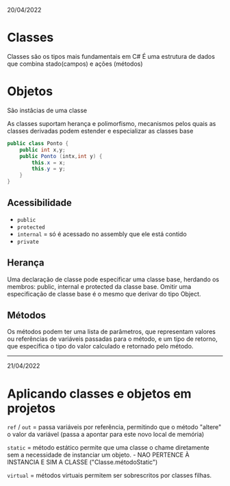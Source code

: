 20/04/2022

# Classes

Classes são os tipos mais fundamentais em C#
É uma estrutura de dados que combina stado(campos) e ações (métodos)

# Objetos

São instâcias de uma classe

As classes suportam herança e polimorfismo, mecanismos pelos quais as classes derivadas podem estender e especializar as classes base

```c#
public class Ponto {
    public int x,y;
    public Ponto (intx,int y) {
        this.x = x;
        this.y = y;
    }
}
```

## Acessibilidade

- `public`
- `protected`
- `internal` = só é acessado no assembly que ele está contido
- `private`

## Herança

Uma declaração de classe pode especificar uma classe base, herdando os membros: public, internal e protected da classe base.
Omitir uma especificação de classe base é o mesmo que derivar do tipo Object.

## Métodos

Os métodos podem ter uma lista de parâmetros, que representam valores ou referências de variáveis passadas para o método, e um tipo de retorno, que especifica o tipo do valor calculado e retornado pelo método.

---
21/04/2022

# Aplicando classes e objetos em projetos

`ref` / `out` = passa variáveis por referência, permitindo que o método "altere" o valor da variável (passa a apontar para este novo local de memória)

`static` = método estático permite que uma classe o chame diretamente sem a necessidade de instanciar um objeto. - NAO PERTENCE À INSTANCIA E SIM A CLASSE ("Classe.métodoStatic")

`virtual` = métodos virtuais permitem ser sobrescritos por classes filhas.

